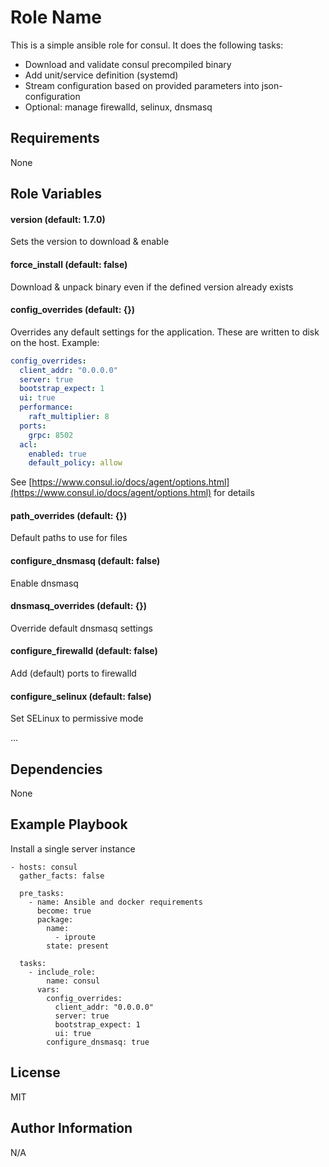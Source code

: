 # Role Name

This is a simple ansible role for consul. It does the following tasks:
- Download and validate consul precompiled binary
- Add unit/service definition (systemd)
- Stream configuration based on provided parameters into json-configuration
- Optional: manage firewalld, selinux, dnsmasq

## Requirements

None

## Role Variables

#### version (default: 1.7.0)
Sets the version to download & enable

#### force_install (default: false)
Download & unpack binary even if the defined version already exists

#### config_overrides (default: {})
Overrides any default settings for the application. These are written to disk on the host. Example:
```yaml
config_overrides:
  client_addr: "0.0.0.0"
  server: true
  bootstrap_expect: 1
  ui: true
  performance:
    raft_multiplier: 8
  ports:
    grpc: 8502
  acl:
    enabled: true
    default_policy: allow
```

See [https://www.consul.io/docs/agent/options.html](https://www.consul.io/docs/agent/options.html) for details

#### path_overrides (default: {})
Default paths to use for files

#### configure_dnsmasq (default: false)
Enable dnsmasq

#### dnsmasq_overrides (default: {})
Override default dnsmasq settings

#### configure_firewalld (default: false)
Add (default) ports to firewalld

#### configure_selinux (default: false)
Set SELinux to permissive mode

...
## Dependencies

None

## Example Playbook
Install a single server instance

    - hosts: consul
      gather_facts: false

      pre_tasks:
        - name: Ansible and docker requirements
          become: true
          package:
            name:
              - iproute
            state: present

      tasks:
        - include_role:
            name: consul
          vars:
            config_overrides:
              client_addr: "0.0.0.0"
              server: true
              bootstrap_expect: 1
              ui: true
            configure_dnsmasq: true

## License

MIT

## Author Information

N/A
